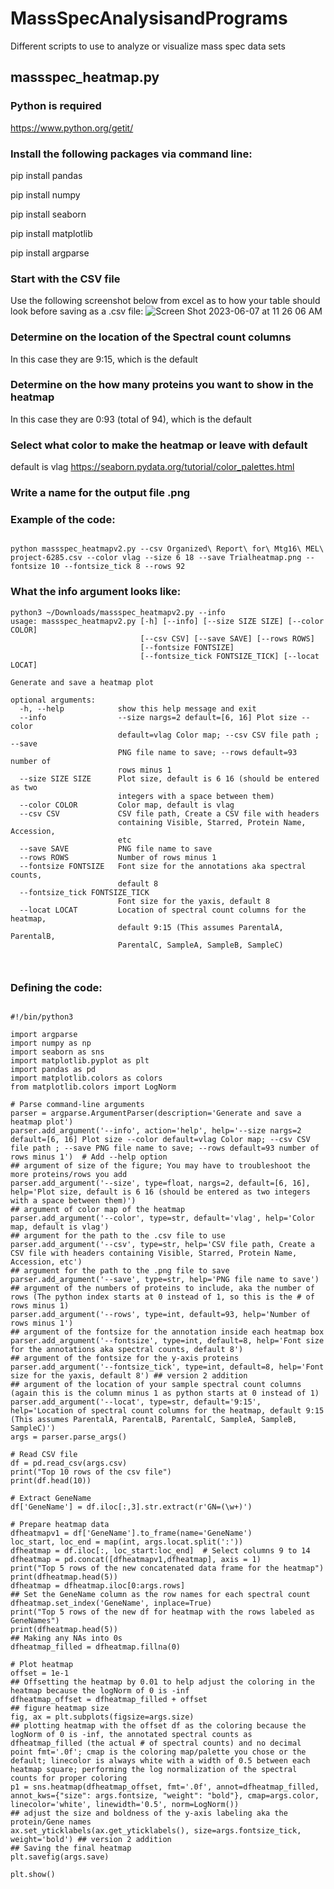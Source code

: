 # MassSpecAnalysisandPrograms
Different scripts to use to analyze or visualize mass spec data sets
## massspec_heatmap.py

### Python is required
https://www.python.org/getit/

### Install the following packages via command line: 
pip install pandas

pip install numpy

pip install seaborn

pip install matplotlib

pip install argparse

### Start with the CSV file
Use the following screenshot below from excel as to how your table should look before saving as a .csv file:
![Screen Shot 2023-06-07 at 11 26 06 AM](https://github.com/monnieb92/MassSpecAnalysisandPrograms/assets/60197768/9fabe202-bcee-4149-82c3-b54f0fa9cc61)

### Determine on the location of the Spectral count columns 
In this case they are 9:15, which is the default 

### Determine on the how many proteins you want to show in the heatmap 
In this case they are 0:93 (total of 94), which is the default 

### Select what color to make the heatmap or leave with default 
default is vlag
https://seaborn.pydata.org/tutorial/color_palettes.html

### Write a name for the output file .png 


### Example of the code:

```{python}

python massspec_heatmapv2.py --csv Organized\ Report\ for\ Mtg16\ MEL\ project-6285.csv --color vlag --size 6 18 --save Trialheatmap.png --fontsize 10 --fontsize_tick 8 --rows 92

```
### What the info argument looks like: 
```{python}
python3 ~/Downloads/massspec_heatmapv2.py --info
usage: massspec_heatmapv2.py [-h] [--info] [--size SIZE SIZE] [--color COLOR]
                             [--csv CSV] [--save SAVE] [--rows ROWS]
                             [--fontsize FONTSIZE]
                             [--fontsize_tick FONTSIZE_TICK] [--locat LOCAT]

Generate and save a heatmap plot

optional arguments:
  -h, --help            show this help message and exit
  --info                --size nargs=2 default=[6, 16] Plot size --color
                        default=vlag Color map; --csv CSV file path ; --save
                        PNG file name to save; --rows default=93 number of
                        rows minus 1
  --size SIZE SIZE      Plot size, default is 6 16 (should be entered as two
                        integers with a space between them)
  --color COLOR         Color map, default is vlag
  --csv CSV             CSV file path, Create a CSV file with headers
                        containing Visible, Starred, Protein Name, Accession,
                        etc
  --save SAVE           PNG file name to save
  --rows ROWS           Number of rows minus 1
  --fontsize FONTSIZE   Font size for the annotations aka spectral counts,
                        default 8
  --fontsize_tick FONTSIZE_TICK
                        Font size for the yaxis, default 8
  --locat LOCAT         Location of spectral count columns for the heatmap,
                        default 9:15 (This assumes ParentalA, ParentalB,
                        ParentalC, SampleA, SampleB, SampleC) 
                        
                        
```

### Defining the code: 

```{python}

#!/bin/python3

import argparse
import numpy as np
import seaborn as sns
import matplotlib.pyplot as plt
import pandas as pd
import matplotlib.colors as colors
from matplotlib.colors import LogNorm

# Parse command-line arguments
parser = argparse.ArgumentParser(description='Generate and save a heatmap plot')
parser.add_argument('--info', action='help', help='--size nargs=2 default=[6, 16] Plot size --color default=vlag Color map; --csv CSV file path ; --save PNG file name to save; --rows default=93 number of rows minus 1')  # Add --help option
## argument of size of the figure; You may have to troubleshoot the more proteins/rows you add
parser.add_argument('--size', type=float, nargs=2, default=[6, 16], help='Plot size, default is 6 16 (should be entered as two integers with a space between them)')
## argument of color map of the heatmap
parser.add_argument('--color', type=str, default='vlag', help='Color map, default is vlag')
## argument for the path to the .csv file to use
parser.add_argument('--csv', type=str, help='CSV file path, Create a CSV file with headers containing Visible, Starred, Protein Name, Accession, etc')
## argument for the path to the .png file to save
parser.add_argument('--save', type=str, help='PNG file name to save')
## argument of the numbers of proteins to include, aka the number of rows (The python index starts at 0 instead of 1, so this is the # of rows minus 1)
parser.add_argument('--rows', type=int, default=93, help='Number of rows minus 1')
## argument of the fontsize for the annotation inside each heatmap box
parser.add_argument('--fontsize', type=int, default=8, help='Font size for the annotations aka spectral counts, default 8')
## argument of the fontsize for the y-axis proteins 
parser.add_argument('--fontsize_tick', type=int, default=8, help='Font size for the yaxis, default 8') ## version 2 addition 
## argument of the location of your sample spectral count columns (again this is the column minus 1 as python starts at 0 instead of 1)
parser.add_argument('--locat', type=str, default='9:15', help='Location of spectral count columns for the heatmap, default 9:15 (This assumes ParentalA, ParentalB, ParentalC, SampleA, SampleB, SampleC)')
args = parser.parse_args()

# Read CSV file
df = pd.read_csv(args.csv)
print("Top 10 rows of the csv file")
print(df.head(10))

# Extract GeneName
df['GeneName'] = df.iloc[:,3].str.extract(r'GN=(\w+)')

# Prepare heatmap data
dfheatmapv1 = df['GeneName'].to_frame(name='GeneName')
loc_start, loc_end = map(int, args.locat.split(':'))
dfheatmap = df.iloc[:, loc_start:loc_end]  # Select columns 9 to 14
dfheatmap = pd.concat([dfheatmapv1,dfheatmap], axis = 1)
print("Top 5 rows of the new concatenated data frame for the heatmap")
print(dfheatmap.head(5))
dfheatmap = dfheatmap.iloc[0:args.rows]
## Set the GeneName column as the row names for each spectral count 
dfheatmap.set_index('GeneName', inplace=True)
print("Top 5 rows of the new df for heatmap with the rows labeled as GeneNames")
print(dfheatmap.head(5))
## Making any NAs into 0s 
dfheatmap_filled = dfheatmap.fillna(0)

# Plot heatmap
offset = 1e-1
## Offsetting the heatmap by 0.01 to help adjust the coloring in the heatmap because the logNorm of 0 is -inf
dfheatmap_offset = dfheatmap_filled + offset
## figure heatmap size 
fig, ax = plt.subplots(figsize=args.size)
## plotting heatmap with the offset df as the coloring because the logNorm of 0 is -inf, the annotated spectral counts as dfheatmap_filled (the actual # of spectral counts) and no decimal point fmt='.0f'; cmap is the coloring map/palette you chose or the default; linecolor is always white with a width of 0.5 between each heatmap square; performing the log normalization of the spectral counts for proper coloring  
p1 = sns.heatmap(dfheatmap_offset, fmt='.0f', annot=dfheatmap_filled, annot_kws={"size": args.fontsize, "weight": "bold"}, cmap=args.color, linecolor='white', linewidth='0.5', norm=LogNorm())
## adjust the size and boldness of the y-axis labeling aka the protein/Gene names 
ax.set_yticklabels(ax.get_yticklabels(), size=args.fontsize_tick, weight='bold') ## version 2 addition 
## Saving the final heatmap 
plt.savefig(args.save)

plt.show()

```


